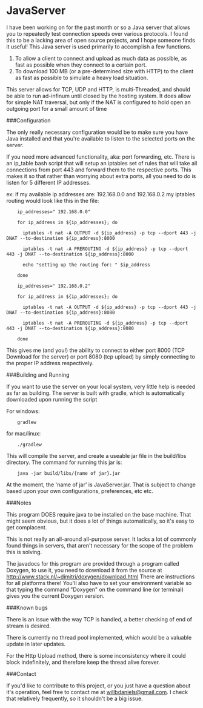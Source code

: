 JavaServer
==========

I have been working on for the past month or so a Java server that allows you to repeatedly test connection speeds over various protocols. I found this to be a lacking area of open source projects, and I hope someone finds it useful! 
This Java server is used primarily to accomplish a few functions. 
1) To allow a client to connect and upload as much data as possible, as fast as possible when they connect to a certain port.
2) To download 100 MB (or a pre-determined size with HTTP) to the client as fast as possible to simulate a heavy load situation. 

This server allows for TCP, UDP and HTTP, is multi-Threaded, and should be able to run ad-infinum until closed by the hosting system. It does allow for simple NAT traversal, but only if the NAT is configured to hold open an outgoing port for a small amount of time

###Configuration

The only really necessary configuration would be to make sure you have Java installed and that you're available to listen to the selected ports on the server. 

If you need more advanced functionality, aka: port forwarding, etc. There is an ip_table bash script that will setup an iptables set of rules that will take all connections from port 443 and forward them to the respective ports. This makes it so that rather than worrying about extra ports, all you need to do is listen for 5 different IP addresses. 

ex: if my available ip addresses are: 192.168.0.0 and 192.168.0.2 my iptables routing would look like this in the file: 

		ip_addresses=" 192.168.0.0"

		for ip_address in ${ip_addresses}; do

		  iptables -t nat -A OUTPUT -d ${ip_address} -p tcp --dport 443 -j DNAT --to-destination ${ip_address}:8000

		  iptables -t nat -A PREROUTING -d ${ip_address} -p tcp --dport 443 -j DNAT --to-destination ${ip_address}:8000

		  echo "setting up the routing for: " $ip_address

		done

		ip_addresses=" 192.168.0.2"

		for ip_address in ${ip_addresses}; do

		  iptables -t nat -A OUTPUT -d ${ip_address} -p tcp --dport 443 -j DNAT --to-destination ${ip_address}:8080

		  iptables -t nat -A PREROUTING -d ${ip_address} -p tcp --dport 443 -j DNAT --to-destination ${ip_address}:8080
		  
		done


This gives me (and you!) the ability to connect to either port 8000 (TCP Download for the server) or port 8080 (tcp upload) by simply connecting to the proper IP address respectively. 

###Building and Running

If you want to use the server on your local system, very little help is needed as far as building. The server is built with gradle, which is automatically downloaded upon running the script 

For windows: 

		gradlew

for mac/linux: 

		./gradlew

This will compile the server, and create a useable jar file in the build/libs directory. The command for running this jar is: 

		java -jar build/libs/{name of jar}.jar

At the moment, the 'name of jar' is JavaServer.jar. That is subject to change based upon your own configurations, preferences, etc etc.

###Notes

 This program DOES require java to be installed on the base machine. That might seem obvious, but it does a lot of things automatically, so it's easy to get complacent. 

 This is not really an all-around all-purpose server. It lacks a lot of commonly found things in servers, that aren't necessary for the scope of the problem this is solving. 

 The javadocs for this program are provided through a program called Doxygen, to use it, you need to download it from the source at http://www.stack.nl/~dimitri/doxygen/download.html There are instructions for all platforms there! You'll also have to set your environment variable so that typing the command "Doxygen" on the command line (or terminal) gives you the current Doxygen version. 

 ###Known bugs
 
 There is an issue with the way TCP is handled, a better checking of end of stream is desired. 

 There is currently no thread pool implemented, which would be a valuable update in later updates. 

 For the Http Upload method, there is some inconsistency where it could block indefinitely, and therefore keep the thread alive forever. 


 ###Contact

 If you'd like to contribute to this project, or you just have a question about it's operation, feel free to contact me at willbdaniels@gmail.com. I check that relatively frequently, so it shouldn't be a big issue.




